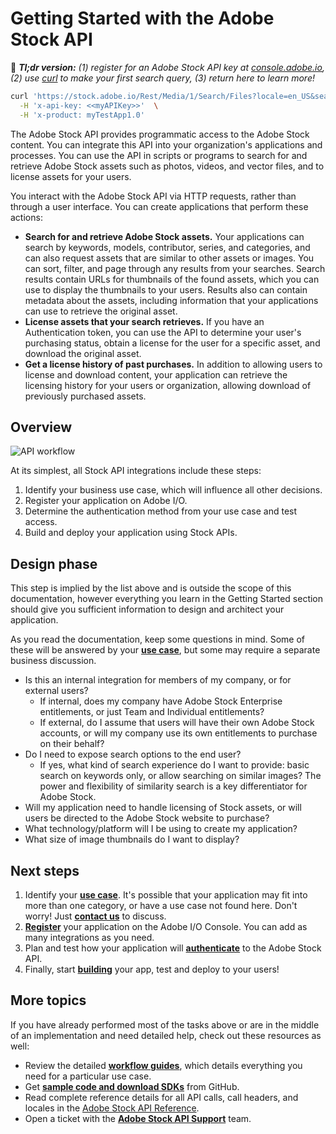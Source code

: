# Getting Started with the Adobe Stock API

:rocket: _**Tl;dr version:** (1) register for an Adobe Stock API key at [console.adobe.io](https://console.adobe.io/), (2) use [curl](https://curl.haxx.se/) to make your first search query, (3) return here to learn more!_

```bash
curl 'https://stock.adobe.io/Rest/Media/1/Search/Files?locale=en_US&search_parameters%5Bwords%5D=kittens' \
  -H 'x-api-key: <<myAPIKey>>'  \
  -H 'x-product: myTestApp1.0'
```

The Adobe Stock API provides programmatic access to the Adobe Stock content. You can integrate this API into your organization's applications and processes. You can use the API in scripts or programs to search for and retrieve Adobe Stock assets such as photos, videos, and vector files, and to license assets for your users.

You interact with the Adobe Stock API via HTTP requests, rather than through a user interface. You can create applications that perform these actions:



*   **Search for and retrieve Adobe Stock assets.** Your applications can search by keywords, models, contributor, series, and categories, and can also request assets that are similar to other assets or images. You can sort, filter, and page through any results from your searches. Search results contain URLs for thumbnails of the found assets, which you can use to display the thumbnails to your users. Results also can contain metadata about the assets, including information that your applications can use to retrieve the original asset.
*   **License assets that your search retrieves.** If you have an Authentication token, you can use the API to determine your user's purchasing status, obtain a license for the user for a specific asset, and download the original asset. 
*   **Get a license history of past purchases.** In addition to allowing users to license and download content, your application can retrieve the licensing history for your users or organization, allowing download of previously purchased assets.

 


## Overview

![API workflow](./app-process.png)

At its simplest, all Stock API integrations include these steps:



1.  Identify your business use case, which will influence all other decisions.
2.  Register your application on Adobe I/O.
3.  Determine the authentication method from your use case and test access.
4.  Build and deploy your application using Stock APIs.


## Design phase

This step is implied by the list above and is outside the scope of this documentation, however everything you learn in the Getting Started section should give you sufficient information to design and architect your application.

As you read the documentation, keep some questions in mind. Some of these will be answered by your __[use case]()__, but some may require a separate business discussion.

*   Is this an internal integration for members of my company, or for external users?
    *   If internal, does my company have Adobe Stock Enterprise entitlements, or just Team and Individual entitlements?
    *   If external, do I assume that users will have their own Adobe Stock accounts, or will my company use its own entitlements to purchase on their behalf?
*   Do I need to expose search options to the end user? 
    *   If yes, what kind of search experience do I want to provide: basic search on keywords only, or allow searching on similar images? The power and flexibility of similarity search is a key differentiator for Adobe Stock.
*   Will my application need to handle licensing of Stock assets, or will users be directed to the Adobe Stock website to purchase?
*   What technology/platform will I be using to create my application?
*   What size of image thumbnails do I want to display?


## Next steps



1.  Identify your __[use case]()__. It's possible that your application may fit into more than one category, or have a use case not found here. Don't worry! Just __[contact us]()__ to discuss.
2.  __[Register]()__ your application on the Adobe I/O Console. You can add as many integrations as you need.
3.  Plan and test how your application will __[authenticate]()__ to the Adobe Stock API.
4.  Finally, start __[building]()__ your app, test and deploy to your users!


## More topics

If you have already performed most of the tasks above or are in the middle of an implementation and need detailed help, check out these resources as well:



*   Review the detailed __[workflow guides]()__, which details everything you need for a particular use case.
*   Get __[sample code and download SDKs]()__ from GitHub.
*   Read complete reference details for all API calls, call headers, and locales in the [Adobe Stock API Reference](https://www.adobe.io/apis/creativecloud/stock/docs/api.html).
*   Open a ticket with the __[Adobe Stock API Support]()__ team.

